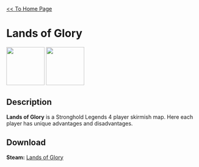 [<< To Home Page](https://gekusite.github.io/Geku/)
# Lands of Glory

<img src="https://steamuserimages-a.akamaihd.net/ugc/945091253955794593/791844047AAA3DA5CC4E35446CA9EA27A99B36E8/?imw=268&imh=268&ima=fit&impolicy=Letterbox&imcolor=%23000000&letterbox=true" width="100" height="100"> <img src="https://steamuserimages-a.akamaihd.net/ugc/945091253955811061/7C883E04CAF032702C31A0F044A94A14A7EA1200/" width="100" height="100">

## Description
**Lands of Glory** is a Stronghold Legends 4 player skirmish map. Here each player has unique advantages and disadvantages.

## Download

 **Steam:** [Lands of Glory](https://steamcommunity.com/sharedfiles/filedetails/?id=1588275430)
